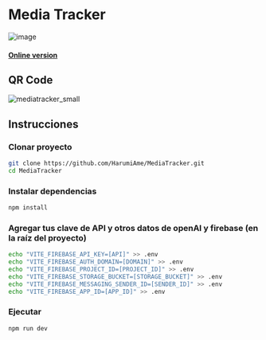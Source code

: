 # Media Tracker
![image](https://github.com/user-attachments/assets/0a1d2f8c-3896-4987-855e-d6570208622c)
#### [Online version](https://mediatracker-beta.vercel.app)

## QR Code
![mediatracker_small](https://github.com/user-attachments/assets/3719652d-af4f-4364-ae69-2f3bd6ef9e27)

## Instrucciones 
### Clonar proyecto
```bash
git clone https://github.com/HarumiAme/MediaTracker.git
cd MediaTracker
```
### Instalar dependencias
```bash
npm install
```
### Agregar tus clave de API y otros datos de openAI y firebase (en la raíz del proyecto)
```bash
echo "VITE_FIREBASE_API_KEY=[API]" >> .env
echo "VITE_FIREBASE_AUTH_DOMAIN=[DOMAIN]" >> .env
echo "VITE_FIREBASE_PROJECT_ID=[PROJECT_ID]" >> .env
echo "VITE_FIREBASE_STORAGE_BUCKET=[STORAGE_BUCKET]" >> .env
echo "VITE_FIREBASE_MESSAGING_SENDER_ID=[SENDER_ID]" >> .env
echo "VITE_FIREBASE_APP_ID=[APP_ID]" >> .env
```
### Ejecutar
```bash
npm run dev
```

